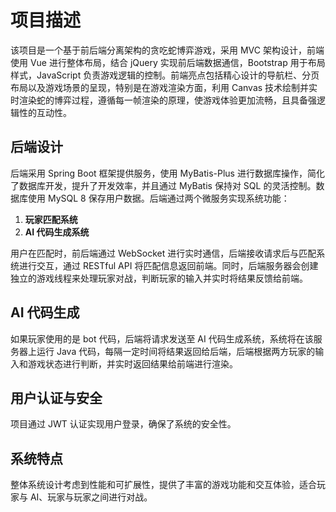 # 项目描述

该项目是一个基于前后端分离架构的贪吃蛇博弈游戏，采用 MVC 架构设计，前端使用 Vue 进行整体布局，结合 jQuery 实现前后端数据通信，Bootstrap 用于布局样式，JavaScript 负责游戏逻辑的控制。前端亮点包括精心设计的导航栏、分页布局以及游戏场景的呈现，特别是在游戏渲染方面，利用 Canvas 技术绘制并实时渲染蛇的博弈过程，遵循每一帧渲染的原理，使游戏体验更加流畅，且具备强逻辑性的互动性。

## 后端设计

后端采用 Spring Boot 框架提供服务，使用 MyBatis-Plus 进行数据库操作，简化了数据库开发，提升了开发效率，并且通过 MyBatis 保持对 SQL 的灵活控制。数据库使用 MySQL 8 保存用户数据。后端通过两个微服务实现系统功能：

1. **玩家匹配系统**  
2. **AI 代码生成系统**

用户在匹配时，前后端通过 WebSocket 进行实时通信，后端接收请求后与匹配系统进行交互，通过 RESTful API 将匹配信息返回前端。同时，后端服务器会创建独立的游戏线程来处理玩家对战，判断玩家的输入并实时将结果反馈给前端。

## AI 代码生成

如果玩家使用的是 bot 代码，后端将请求发送至 AI 代码生成系统，系统将在该服务器上运行 Java 代码，每隔一定时间将结果返回给后端，后端根据两方玩家的输入和游戏状态进行判断，并实时返回结果给前端进行渲染。

## 用户认证与安全

项目通过 JWT 认证实现用户登录，确保了系统的安全性。

## 系统特点

整体系统设计考虑到性能和可扩展性，提供了丰富的游戏功能和交互体验，适合玩家与 AI、玩家与玩家之间进行对战。
